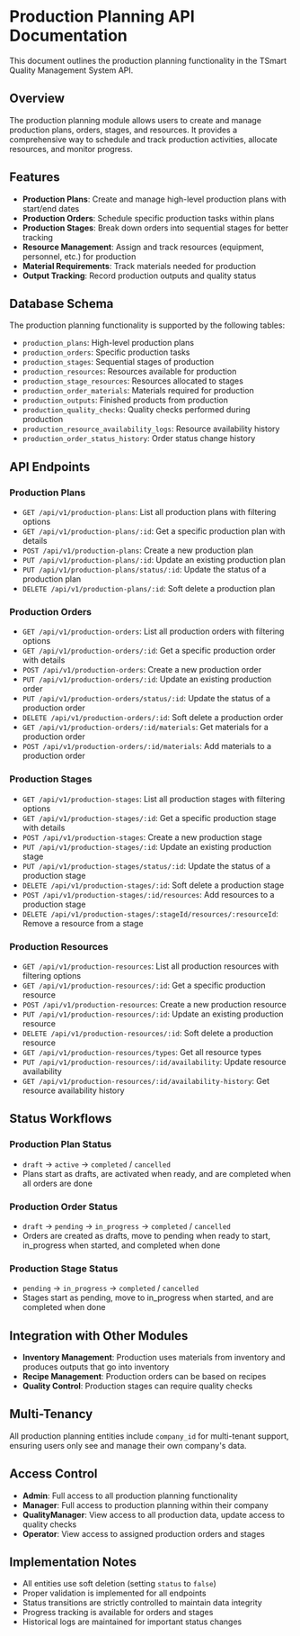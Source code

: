 # Production Planning API Documentation

This document outlines the production planning functionality in the TSmart Quality Management System API.

## Overview

The production planning module allows users to create and manage production plans, orders, stages, and resources. It provides a comprehensive way to schedule and track production activities, allocate resources, and monitor progress.

## Features

- **Production Plans**: Create and manage high-level production plans with start/end dates
- **Production Orders**: Schedule specific production tasks within plans
- **Production Stages**: Break down orders into sequential stages for better tracking
- **Resource Management**: Assign and track resources (equipment, personnel, etc.) for production
- **Material Requirements**: Track materials needed for production
- **Output Tracking**: Record production outputs and quality status

## Database Schema

The production planning functionality is supported by the following tables:

- `production_plans`: High-level production plans
- `production_orders`: Specific production tasks
- `production_stages`: Sequential stages of production
- `production_resources`: Resources available for production
- `production_stage_resources`: Resources allocated to stages
- `production_order_materials`: Materials required for production
- `production_outputs`: Finished products from production
- `production_quality_checks`: Quality checks performed during production
- `production_resource_availability_logs`: Resource availability history
- `production_order_status_history`: Order status change history

## API Endpoints

### Production Plans

- `GET /api/v1/production-plans`: List all production plans with filtering options
- `GET /api/v1/production-plans/:id`: Get a specific production plan with details
- `POST /api/v1/production-plans`: Create a new production plan
- `PUT /api/v1/production-plans/:id`: Update an existing production plan
- `PUT /api/v1/production-plans/status/:id`: Update the status of a production plan
- `DELETE /api/v1/production-plans/:id`: Soft delete a production plan

### Production Orders

- `GET /api/v1/production-orders`: List all production orders with filtering options
- `GET /api/v1/production-orders/:id`: Get a specific production order with details
- `POST /api/v1/production-orders`: Create a new production order
- `PUT /api/v1/production-orders/:id`: Update an existing production order
- `PUT /api/v1/production-orders/status/:id`: Update the status of a production order
- `DELETE /api/v1/production-orders/:id`: Soft delete a production order
- `GET /api/v1/production-orders/:id/materials`: Get materials for a production order
- `POST /api/v1/production-orders/:id/materials`: Add materials to a production order

### Production Stages

- `GET /api/v1/production-stages`: List all production stages with filtering options
- `GET /api/v1/production-stages/:id`: Get a specific production stage with details
- `POST /api/v1/production-stages`: Create a new production stage
- `PUT /api/v1/production-stages/:id`: Update an existing production stage
- `PUT /api/v1/production-stages/status/:id`: Update the status of a production stage
- `DELETE /api/v1/production-stages/:id`: Soft delete a production stage
- `POST /api/v1/production-stages/:id/resources`: Add resources to a production stage
- `DELETE /api/v1/production-stages/:stageId/resources/:resourceId`: Remove a resource from a stage

### Production Resources

- `GET /api/v1/production-resources`: List all production resources with filtering options
- `GET /api/v1/production-resources/:id`: Get a specific production resource
- `POST /api/v1/production-resources`: Create a new production resource
- `PUT /api/v1/production-resources/:id`: Update an existing production resource
- `DELETE /api/v1/production-resources/:id`: Soft delete a production resource
- `GET /api/v1/production-resources/types`: Get all resource types
- `PUT /api/v1/production-resources/:id/availability`: Update resource availability
- `GET /api/v1/production-resources/:id/availability-history`: Get resource availability history

## Status Workflows

### Production Plan Status

- `draft` → `active` → `completed` / `cancelled`
- Plans start as drafts, are activated when ready, and are completed when all orders are done

### Production Order Status

- `draft` → `pending` → `in_progress` → `completed` / `cancelled`
- Orders are created as drafts, move to pending when ready to start, in_progress when started, and completed when done

### Production Stage Status

- `pending` → `in_progress` → `completed` / `cancelled`
- Stages start as pending, move to in_progress when started, and are completed when done

## Integration with Other Modules

- **Inventory Management**: Production uses materials from inventory and produces outputs that go into inventory
- **Recipe Management**: Production orders can be based on recipes
- **Quality Control**: Production stages can require quality checks

## Multi-Tenancy

All production planning entities include `company_id` for multi-tenant support, ensuring users only see and manage their own company's data.

## Access Control

- **Admin**: Full access to all production planning functionality
- **Manager**: Full access to production planning within their company
- **QualityManager**: View access to all production data, update access to quality checks
- **Operator**: View access to assigned production orders and stages

## Implementation Notes

- All entities use soft deletion (setting `status` to `false`)
- Proper validation is implemented for all endpoints
- Status transitions are strictly controlled to maintain data integrity
- Progress tracking is available for orders and stages
- Historical logs are maintained for important status changes
